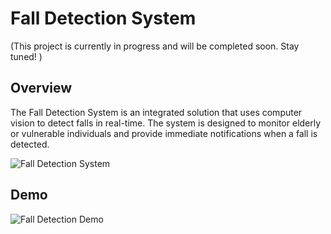 # Fall Detection System 
(This project is currently in progress and will be completed soon. Stay tuned! )

## Overview

The Fall Detection System is an integrated solution that uses computer vision to detect falls in real-time. The system is designed to monitor elderly or vulnerable individuals and provide immediate notifications when a fall is detected.

![Fall Detection System](https://placehold.co/800x400?text=Fall+Detection+System)

## Demo

![Fall Detection Demo](/images/fall_detection_demo.gif)





